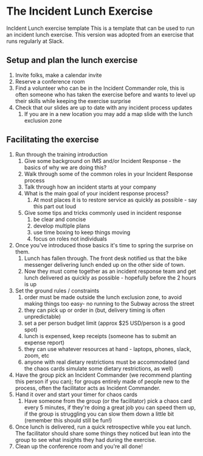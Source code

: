# The Incident Lunch Exercise
Incldent Lunch exercise template
This is a template that can be used to run an incident lunch exercise.  This version was adopted from an exercise that runs regularly at Slack.

## Setup and plan the lunch exercise
1. Invite folks, make a calendar invite
1. Reserve a conference room
1. Find a volunteer who can be in the Incident Commander role, this is often someone who has taken the exercise before and wants to level up their skills while keeping the exercise surprise
1. Check that our slides are up to date with any incident process updates
   1. If you are in a new location you may add a map slide with the lunch exclusion zone

## Facilitating the exercise
1. Run through the training introduction
   1. Give some background on IMS and/or Incident Response - the basics of why we are doing this?
   1. Walk through some of the common roles in your Incident Response process
   1. Talk through how an incident starts at your company
   1. What is the main goal of your incident response process?
      1. At most places it is to restore service as quickly as possible - say this part out loud
   1. Give some tips and tricks commonly used in incident response
      1. be clear and concise
      1. develop multiple plans
      1. use time boxing to keep things moving
      1. focus on roles not individuals
1. Once you've introduced those basics it's time to spring the surprise on them.
   1. Lunch has fallen through. The front desk notified us that the bike messenger delivering lunch ended up on the other side of town.
   1. Now they must come together as an incident response team and get lunch delivered as quickly as possible - hopefully before the 2 hours is up
1. Set the ground rules / constraints
   1. order must be made outside the lunch exclusion zone, to avoid making things too easy- no running to the Subway across the street
   1. they can pick up or order in (but, delivery timing is often unpredictable)
   1. set a per person budget limit (approx $25 USD/person is a good spot)
   1. lunch is expensed, keep receipts (someone has to submit an expense report)
   1. they can use whatever resources at hand - laptops, phones, slack, zoom, etc
   1. anyone with real dietary restrictions must be accommodated (and the chaos cards simulate some dietary restrictions, as well)
1. Have the group pick an Incident Commander (we recommend planting this person if you can); for groups entirely made of people new to the process, often the facilitator acts as Incident Commander.
1. Hand it over and start your timer for chaos cards
   1. Have someone from the group (or the facilitator) pick a chaos card every 5 minutes, if they're doing a great job you can speed them up, if the group is struggling you can slow them down a little bit (remember this should still be fun!)
1. Once lunch is delivered, run a quick retrospective while you eat lunch. The facilitator should share some things they noticed but lean into the group to see what insights they had during the exercise.
1. Clean up the conference room and you're all done!
